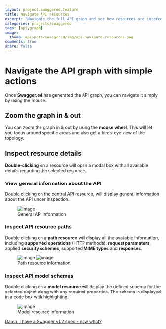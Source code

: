 ```yaml
---
layout: project.swaggered.feature
title: Navigate API resources
excerpt: "Navigate the full API graph and see how resources are interconnected."
categories: projects/swaggered
tags: [api,graph]
image:
  thumb: apispots/swaggered/img/api-navigate-resources.png
comments: true
share: false
---
```


# Navigate the API graph with simple actions

Once **Swagger.ed** has generated the API graph, you can navigate it simply by using the mouse.  

## Zoom the graph in & out

You can zoom the graph in & out by using the **mouse wheel**.  This will let you focus around specific areas and
also get a birds-eye view of the topology.

## Inspect resource details

**Double-clicking** on a resource will open a modal box with all available details regarding
the selected resource.

### View general information about the API

Double clicking on the central API resource, will display general information about the API under inspection.

<figure>
	<img src="{{ site.url }}/assets/apispots/swaggered/img/api-general-info.png" alt="image">
	<figcaption>General API information</figcaption>
</figure>  

### Inspect API resource paths

Double clicking on a **path resource** will display all the available information, including **supported operations**
(HTTP methods), **request paramaters**, applied **security schemes**, supported **MIME types** and **responses**.

<figure class='half'>
	<img src="{{ site.url }}/assets/apispots/swaggered/img/api-path-info-1.png" alt="image">
	<img src="{{ site.url }}/assets/apispots/swaggered/img/api-path-info-2.png" alt="image">
	<figcaption>Path resource information</figcaption>
</figure>

### Inspect API model schemas

Double clicking on a **model resource** will display the defined schema for the selected object along with
any required properties.  The schema is displayed in a code box with highlighting.

<figure>
	<img src="{{ site.url }}/assets/apispots/swaggered/img/api-model-info.png" alt="image">
	<figcaption>Model resource information</figcaption>
</figure>

<div markdown="0"  class="text-center"><a href="{{ site.url }}/projects/swaggered/swagger-versions-support/" class="btn">Damn, I have a Swagger v1.2 spec - now what?</a></div>
